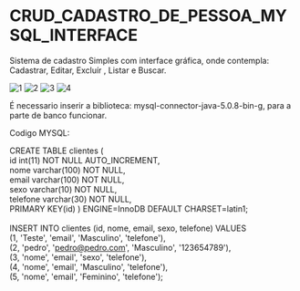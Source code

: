 # CRUD_CADASTRO_DE_PESSOA_MYSQL_INTERFACE
Sistema de cadastro Simples com interface gráfica, onde contempla: Cadastrar, Editar, Excluír , Listar e Buscar.


![1](https://user-images.githubusercontent.com/68626959/88314982-15e68b00-ccec-11ea-99f4-4ccc00916919.jpg)
![2](https://user-images.githubusercontent.com/68626959/88314991-1a12a880-ccec-11ea-8209-9b7bd5309dc6.JPG)
![3](https://user-images.githubusercontent.com/68626959/88314995-1c750280-ccec-11ea-9a0a-c87004a67fdb.JPG)
![4](https://user-images.githubusercontent.com/68626959/88315005-1ed75c80-ccec-11ea-90ae-48832283630e.JPG)


É necessario inserir a biblioteca: mysql-connector-java-5.0.8-bin-g, para a parte de banco funcionar.

Codigo MYSQL:

CREATE TABLE clientes ( <br>
id int(11) NOT NULL AUTO_INCREMENT, <br>
nome varchar(100) NOT NULL, <br>
email varchar(100) NOT NULL, <br>
sexo varchar(10) NOT NULL, <br>
telefone varchar(30) NOT NULL, <br>
PRIMARY KEY(id) ) ENGINE=InnoDB DEFAULT CHARSET=latin1; 
<br><br>
INSERT INTO clientes (id, nome, email, sexo, telefone) VALUES <br>
(1, 'Teste', 'email', 'Masculino', 'telefone'), <br>
(2, 'pedro', 'pedro@pedro.com', 'Masculino', '123654789'), <br>
(3, 'nome', 'email', 'sexo', 'telefone'), <br>
(4, 'nome', 'email', 'Masculino', 'telefone'), <br>
(5, 'nome', 'email', 'Feminino', 'telefone');
